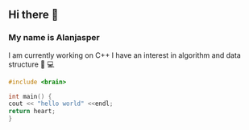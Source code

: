 ## Hi there 👋

### My name is Alanjasper

I am currently working on C++
I have an interest in algorithm and data structure 🧠 💻


```cpp
#include <brain>

int main() {
cout << "hello world" <<endl;
return heart;
}

```
